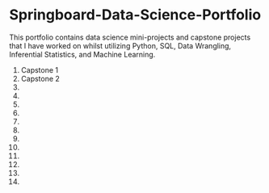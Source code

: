 # Springboard-Data-Science-Portfolio

This portfolio contains data science mini-projects and capstone projects that I have worked on whilst utilizing Python, SQL, Data Wrangling, Inferential Statistics, and Machine Learning.

1. Capstone 1
2. Capstone 2
3.
4.
5.
6.
7.
8.
9.
10.
11.
12.
13.
14.
